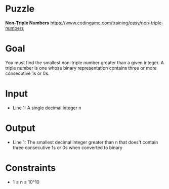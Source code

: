 # Puzzle
**Non-Triple Numbers** https://www.codingame.com/training/easy/non-triple-numbers

# Goal
You must find the smallest non-triple number greater than a given integer. A triple number is one whose binary representation contains three or more consecutive 1s or 0s.

# Input
* Line 1: A single decimal integer n

# Output
* Line 1: The smallest decimal integer greater than n that does't contain three consecutive 1s or 0s when converted to binary

# Constraints
* 1 ≤ n ≤ 10^10
  
